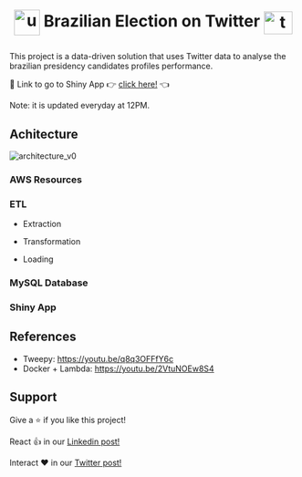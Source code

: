 # <p align="center" style="margin-top: 0px;"><img align="center" alt="urna" height="45" width="45" src="https://user-images.githubusercontent.com/48625700/192151877-e07c0c2a-f2cf-49f7-ad1c-9392bbde3b74.png"> Brazilian Election on Twitter <img align="center" alt="twitter" height="40" width="50" src="https://cdn.jsdelivr.net/gh/devicons/devicon/icons/twitter/twitter-original.svg">

This project is a data-driven solution that uses Twitter data to analyse the brazilian presidency candidates profiles performance.

:pushpin: Link to go to Shiny App :point_right: [click here!](https://icarob.shinyapps.io/electionsbr/) :point_left:


  
Note: it is updated everyday at 12PM.

## Achitecture

![architecture_v0](https://user-images.githubusercontent.com/48625700/192150843-4b5e3671-4428-4cde-a492-97eefb37731c.png)

### AWS Resources

### ETL

- Extraction

- Transformation

- Loading

### MySQL Database

### Shiny App

## References
- Tweepy: https://youtu.be/q8q3OFFfY6c
- Docker + Lambda: https://youtu.be/2VtuNOEw8S4

## Support

Give a ⭐️ if you like this project!

React 👍 in our [Linkedin post!](https://icarob.shinyapps.io/electionsbr/)

Interact ❤️ in our [Twitter post!](https://icarob.shinyapps.io/electionsbr/)
